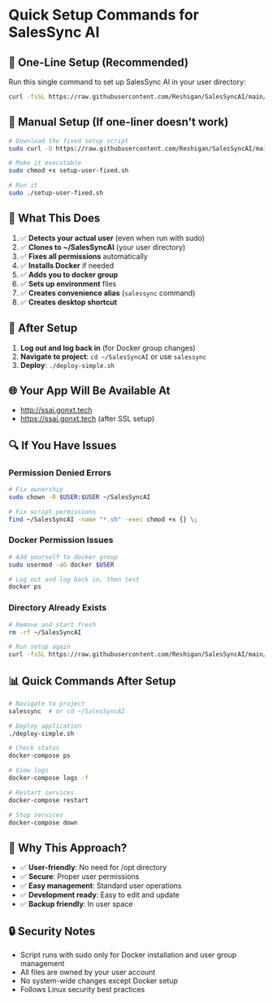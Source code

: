 # Quick Setup Commands for SalesSync AI

## 🚀 One-Line Setup (Recommended)

Run this single command to set up SalesSync AI in your user directory:

```bash
curl -fsSL https://raw.githubusercontent.com/Reshigan/SalesSyncAI/main/setup-user-fixed.sh | sudo bash
```

## 🔧 Manual Setup (If one-liner doesn't work)

```bash
# Download the fixed setup script
sudo curl -O https://raw.githubusercontent.com/Reshigan/SalesSyncAI/main/setup-user-fixed.sh

# Make it executable
sudo chmod +x setup-user-fixed.sh

# Run it
sudo ./setup-user-fixed.sh
```

## 📍 What This Does

1. ✅ **Detects your actual user** (even when run with sudo)
2. ✅ **Clones to ~/SalesSyncAI** (your user directory)
3. ✅ **Fixes all permissions** automatically
4. ✅ **Installs Docker** if needed
5. ✅ **Adds you to docker group**
6. ✅ **Sets up environment** files
7. ✅ **Creates convenience alias** (`salessync` command)
8. ✅ **Creates desktop shortcut**

## 🚀 After Setup

1. **Log out and log back in** (for Docker group changes)
2. **Navigate to project**: `cd ~/SalesSyncAI` or use `salessync`
3. **Deploy**: `./deploy-simple.sh`

## 🌐 Your App Will Be Available At

- http://ssai.gonxt.tech
- https://ssai.gonxt.tech (after SSL setup)

## 🔍 If You Have Issues

### Permission Denied Errors
```bash
# Fix ownership
sudo chown -R $USER:$USER ~/SalesSyncAI

# Fix script permissions
find ~/SalesSyncAI -name "*.sh" -exec chmod +x {} \;
```

### Docker Permission Issues
```bash
# Add yourself to docker group
sudo usermod -aG docker $USER

# Log out and log back in, then test
docker ps
```

### Directory Already Exists
```bash
# Remove and start fresh
rm -rf ~/SalesSyncAI

# Run setup again
curl -fsSL https://raw.githubusercontent.com/Reshigan/SalesSyncAI/main/setup-user-fixed.sh | sudo bash
```

## 📊 Quick Commands After Setup

```bash
# Navigate to project
salessync  # or cd ~/SalesSyncAI

# Deploy application
./deploy-simple.sh

# Check status
docker-compose ps

# View logs
docker-compose logs -f

# Restart services
docker-compose restart

# Stop services
docker-compose down
```

## 🎯 Why This Approach?

- ✅ **User-friendly**: No need for /opt directory
- ✅ **Secure**: Proper user permissions
- ✅ **Easy management**: Standard user operations
- ✅ **Development ready**: Easy to edit and update
- ✅ **Backup friendly**: In user space

## 🔒 Security Notes

- Script runs with sudo only for Docker installation and user group management
- All files are owned by your user account
- No system-wide changes except Docker setup
- Follows Linux security best practices